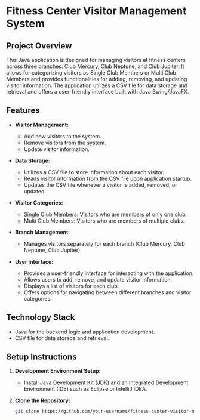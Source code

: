 # Fitness Center Visitor Management System

## Project Overview

This Java application is designed for managing visitors at fitness centers across three branches: Club Mercury, Club Neptune, and Club Jupiter. It allows for categorizing visitors as Single Club Members or Multi Club Members and provides functionalities for adding, removing, and updating visitor information. The application utilizes a CSV file for data storage and retrieval and offers a user-friendly interface built with Java Swing/JavaFX.

## Features

- **Visitor Management:**
  - Add new visitors to the system.
  - Remove visitors from the system.
  - Update visitor information.

- **Data Storage:**
  - Utilizes a CSV file to store information about each visitor.
  - Reads visitor information from the CSV file upon application startup.
  - Updates the CSV file whenever a visitor is added, removed, or updated.

- **Visitor Categories:**
  - Single Club Members: Visitors who are members of only one club.
  - Multi Club Members: Visitors who are members of multiple clubs.

- **Branch Management:**
  - Manages visitors separately for each branch (Club Mercury, Club Neptune, Club Jupiter).

- **User Interface:**
  - Provides a user-friendly interface for interacting with the application.
  - Allows users to add, remove, and update visitor information.
  - Displays a list of visitors for each club.
  - Offers options for navigating between different branches and visitor categories.

## Technology Stack

- Java for the backend logic and application development.
- CSV file for data storage and retrieval.

## Setup Instructions

1. **Development Environment Setup:**
   - Install Java Development Kit (JDK) and an Integrated Development Environment (IDE) such as Eclipse or IntelliJ IDEA.

2. **Clone the Repository:**
   ```bash
   git clone https://github.com/your-username/fitness-center-visitor-management.git
